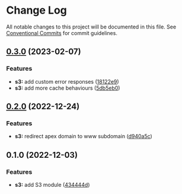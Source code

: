 # Change Log

All notable changes to this project will be documented in this file.
See [Conventional Commits](https://conventionalcommits.org) for commit guidelines.

## [0.3.0](https://github.com/aldra-consulting/infrastructure-modules/compare/s3@0.2.0...s3@0.3.0) (2023-02-07)


### Features

* **s3:** add custom error responses ([18122e9](https://github.com/aldra-consulting/infrastructure-modules/commit/18122e99f1da8ad9f25e939f6d187a46a928ea5b))
* **s3:** add more cache behaviours ([5db5eb0](https://github.com/aldra-consulting/infrastructure-modules/commit/5db5eb0cc80c31de4dbb7c931a27033b7840e8a8))



## [0.2.0](https://github.com/aldra-consulting/infrastructure-modules/compare/s3@0.1.0...s3@0.2.0) (2022-12-24)


### Features

* **s3:** redirect apex domain to www subdomain ([d940a5c](https://github.com/aldra-consulting/infrastructure-modules/commit/d940a5ceb1c6361c79588e99c07cc6c8957097ae))



## 0.1.0 (2022-12-03)


### Features

* **s3:** add S3 module ([434444d](https://github.com/aldra-consulting/infrastructure-modules/commit/434444ddfa583f09c54454430baccbf3dfba6028))
